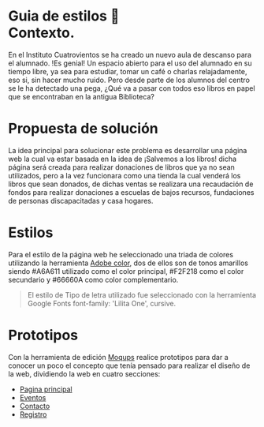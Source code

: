 # Guia de estilos  :wave: <br>Contexto.
En el Instituto Cuatrovientos se ha creado un nuevo aula de descanso para el alumnado. !Es genial! Un espacio abierto para el uso del alumnado en su tiempo libre, ya sea para estudiar, tomar un café o charlas relajadamente, eso si, sin hacer mucho ruido.
Pero desde parte de los alumnos del centro se le ha detectado una pega, ¿Qué va a pasar con todos eso libros en papel que se encontraban en la antigua Biblioteca?

# Propuesta de solución
La idea principal para solucionar este problema es desarrollar una página web la cual va estar basada en la idea de ¡Salvemos a los libros! dicha página será creada para realizar donaciones de libros que ya no sean utilizados, pero a la vez funcionara como una tienda la cual venderá los libros que sean donados, de dichas ventas se realizara una recaudación de fondos para realizar donaciones a escuelas de bajos recursos, fundaciones de personas discapacitadas y casa hogares.


# Estilos
Para el estilo de la página web he seleccionado una triada de colores utilizando la herramienta [Adobe color](https://color.adobe.com), dos de ellos son de tonos amarillos siendo #A6A611  utilizado como el color principal, #F2F218 como el color secundario y #66660A como color complementario.

>El estilo de Tipo de letra utilizado fue seleccionado con la herramienta Google Fonts font-family: 'Lilita One', cursive.

# Prototipos
Con la herramienta de edición [Moqups](https://moqups.com) realice prototipos para dar a conocer un poco el concepto que tenía pensado para realizar el diseño de la web, dividiendo la web en cuatro secciones:


* [Pagina principal](https://github.com/LuzMaria22/salvar-los-libros/tree/main/img_readme/principal.png)
* [Eventos](https://github.com/LuzMaria22/salvar-los-libros/tree/main/img_readme/secundaria.png)
* [Contacto](https://github.com/LuzMaria22/salvar-los-libros/tree/main/img_readme/Contacto.png)
* [Registro](https://github.com/LuzMaria22/salvar-los-libros/tree/main/img_readme/registro.png)
